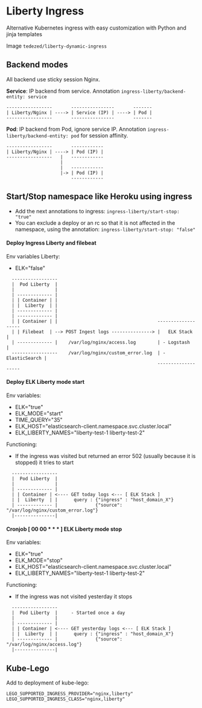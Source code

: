 # Liberty Ingress

Alternative Kubernetes ingress with easy customization with Python and jinja templates

Image `tedezed/liberty-dynamic-ingress`

## Backend modes

All backend use sticky session Nginx.

**Service**: IP backend from service.
Annotation `ingress-liberty/backend-entity: service`
```
-----------------       ----------------       -------
| Liberty/Nginx | ----> | Service (IP) | ----> | Pod |
-----------------       ----------------       -------
```

**Pod**: IP backend from Pod, ignore service IP.
Annotation `ingress-liberty/backend-entity: pod` for session affinity.
```
-----------------       ------------
| Liberty/Nginx | ----> | Pod (IP) |
-----------------   |   ------------
                    |
                    |   ------------
                    |-> | Pod (IP) |
                        ------------
```


## Start/Stop namespace like Heroku using ingress

- Add the next annotations to ingress: `ingress-liberty/start-stop: "true"`
- You can exclude a deploy or an rc so that it is not affected in the namespace, using the annotation: `ingress-liberty/start-stop: "false"`

#### Deploy Ingress Liberty and filebeat

Env variables Liberty:
- ELK="false"

```
  -----------------
  |  Pod Liberty  |
  |               |
  | ------------- |
  | | Container | |
  | |  Liberty  | |
  | ------------- |
  | ------------- |
  | | Container | |                                     -------------------
  | | Filebeat  | --> POST Ingest logs ---------------> |   ELK Stack     |
  | ------------- |    /var/log/nginx/access.log        | - Logstash      |
  -----------------    /var/log/nginx/custom_error.log  | - ElasticSearch |
                                                        -------------------
```

#### Deploy ELK Liberty mode start

Env variables:
- ELK="true"
- ELK_MODE="start"
- TIME_QUERY="35"
- ELK_HOST="elasticsearch-client.namespace.svc.cluster.local"
- ELK_LIBERTY_NAMES="liberty-test-1 liberty-test-2"

Functioning:
- If the ingress was visited but returned an error 502 (usually because it is stopped) it tries to start
```
  -----------------
  |  Pod Liberty  |
  |               |
  | ------------- |
  | | Container | <---- GET today logs <--- [ ELK Stack ]
  | |  Liberty  | |      query : {"ingress" : "host_domain_X"}
  | ------------- |              {"source": "/var/log/nginx/custom_error.log"}
  |---------------|
```

#### Cronjob [ 00 00 * * * ] ELK Liberty mode stop

Env variables:
- ELK="true"
- ELK_MODE="stop"
- ELK_HOST="elasticsearch-client.namespace.svc.cluster.local"
- ELK_LIBERTY_NAMES="liberty-test-1 liberty-test-2"

Functioning:
- If the ingress was not visited yesterday it stops
```
  -----------------
  |  Pod Liberty  |     - Started once a day
  |               |
  | ------------- |
  | | Container | <---- GET yesterday logs <--- [ ELK Stack ]
  | |  Liberty  | |      query : {"ingress" : "host_domain_X"}
  | ------------- |              {"source": "/var/log/nginx/access.log"}
  |---------------|
```


## Kube-Lego

Add to deployment of kube-lego:

```
LEGO_SUPPORTED_INGRESS_PROVIDER="nginx,liberty"
LEGO_SUPPORTED_INGRESS_CLASS="nginx,liberty"
```